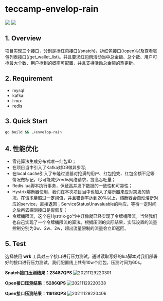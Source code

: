 <!--
 * @Author: your name
 * @Date: 2021-11-01 13:02:08
 * @LastEditTime: 2021-11-29 22:11:33
 * @LastEditors: Please set LastEditors
 * @Description: In User Settings Edit
 * @FilePath: /teccamp-envelop-rain/README.md
-->
# teccamp-envelop-rain
![](https://img.shields.io/badge/license-MIT-blue) ![](https://img.shields.io/badge/build-passing-blue)

## 1. Overview
项目实现三个接口，分别是抢红包接口(/snatch)，拆红包接口(/open)以及查看钱包列表接口(/get_wallet_list)。并且要求红包雨活动当中总金额、总个数、用户可抢最大个数、用户抢到的概率可配置，并且支持活动总金额的热更新。

## 2. Requirement
* mysql
* kafka
* linux
* redis

## 3. Quick Start
```bash
go build && ./envelop-rain
```

## 4. 性能优化
* 雪花算法生成分布式唯一红包ID；
* 在项目当中引入了Kafka对DB做异步写;
* 在local cache引入了布隆过滤器对抢满的用户、红包抢完、红包金额不足等情况做标记，尽可能减少redis网络请求，提高吞吐量；
* Redis lua脚本执行事务，保证高并发下数据的一致性和可靠性；
* Hystrix熔断器使用，我们在本次项目当中也加入了熔断器来应对突发的情况，在请求量超过一定阈值，并且错误率达到20%以上，熔断器会自动熔断对应的service，直接返回；ServiceStatusUnavaluable的响应，等待一定时间之后再去探测接口是否恢复；
* 令牌桶限流，这个在Hystrix-go当中好像就已经实现了令牌桶限流，当然我们也自己实现了一个令牌桶限流的算法。根据压测的实际结果，实际设置的流量控制分别为3w、2w、2w，超出流量限制的流量会立即返回。

## 5. Test
选择使用 **wrk** 工具对三个接口进行压力测试。通过读取写好的lua脚本对我们部署好的接口进行压力测试，我们配置线上共有10w个红包，压测时间为60s。

**Snatch接口压测结果：23487QPS**
![20211129220301](https://i.loli.net/2021/11/29/1HUE63oOiF2smuf.png)

**Open接口压测结果：5286QPS**
![20211129220338](https://i.loli.net/2021/11/29/rkxPXsdqBtwFEjm.png)

**Open接口压测结果：11918QPS**
![20211129220406](https://i.loli.net/2021/11/29/6Spf8rwVHUWienA.png)
